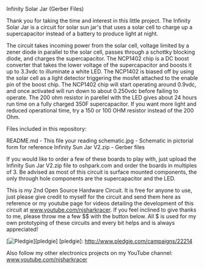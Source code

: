 Infinity Solar Jar (Gerber Files)

Thank you for taking the time and interest in this little project.  The Infinity Solar Jar is a circuit for solar sun jar's that uses a solar cell to charge up a supercapacitor instead of a battery to produce light at night.

The circuit takes incoming power from the solar cell, voltage limited by a zener diode in parallel to the solar cell, passes through a schottky blocking diode, and charges the supercapacitor.  The NCP1402 chip is a DC boost converter that takes the lower voltage of the supercapacitor and boosts it up to 3.3vdc to illuminate a white LED.  The NCP1402 is biased off by using the solar cell as a light detector triggering the mosfet attached to the enable pin of the boost chip.  The NCP1402 chip will start operating around 0.9vdc, and once activated will run down to about 0.250vdc before failing to operate.  The 200 ohm resistor in parellel with the LED gives about 24 hours run time on a fully charged 350F supercapacitor.  If you want more light and reduced operational time, try a 150 or 100 OHM resistor instead of the 200 Ohm.

Files included in this repository:

README.md - This file your reading
schematic.jpg - Schematic in pictorial form for reference
Infinity Sun Jar V2.zip - Gerber files

If you would like to order a few of these boards to play with, just upload the Infinity Sun Jar V2.zip file to oshpark.com and order the boards in multiples of 3.  Be advised as most of this circuit is surface mounted components, the only through hole components are the supercapacitor and the LED.

This is my 2nd Open Source Hardware Circuit.  It is free for anyone to use, just please give credit to myself for the circuit and send them here as reference or my youtube page for videos detailing the development of this circuit at www.youtube.com/njsharkracer.   If you feel inclined to give thanks to me, please throw me a few $$ with the button below. All $ is used for my own prototyping of these circuits and every bit helps and is always appreciated!

[![Pledgie](http://www.pledgie.com/campaigns/22214.png)][pledgie]
[pledgie]: http://www.pledgie.com/campaigns/22214

Also follow my other electronics projects on my YouTube channel:  www.youtube.com/njsharkracer
